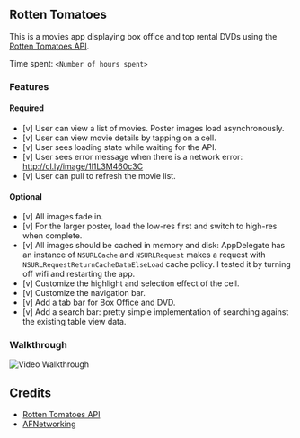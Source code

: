 ## Rotten Tomatoes

This is a movies app displaying box office and top rental DVDs using the [Rotten Tomatoes API](http://developer.rottentomatoes.com/docs/read/JSON).

Time spent: `<Number of hours spent>`

### Features

#### Required

- [v] User can view a list of movies. Poster images load asynchronously.
- [v] User can view movie details by tapping on a cell.
- [v] User sees loading state while waiting for the API.
- [v] User sees error message when there is a network error: http://cl.ly/image/1l1L3M460c3C
- [v] User can pull to refresh the movie list.

#### Optional

- [v] All images fade in.
- [v] For the larger poster, load the low-res first and switch to high-res when complete.
- [v] All images should be cached in memory and disk: AppDelegate has an instance of `NSURLCache` and `NSURLRequest` makes a request with `NSURLRequestReturnCacheDataElseLoad` cache policy. I tested it by turning off wifi and restarting the app.
- [v] Customize the highlight and selection effect of the cell.
- [v] Customize the navigation bar.
- [v] Add a tab bar for Box Office and DVD.
- [v] Add a search bar: pretty simple implementation of searching against the existing table view data.

### Walkthrough
![Video Walkthrough](week1_demo_ydlin.gif)

Credits
---------
* [Rotten Tomatoes API](http://developer.rottentomatoes.com/docs/read/JSON)
* [AFNetworking](https://github.com/AFNetworking/AFNetworking)
